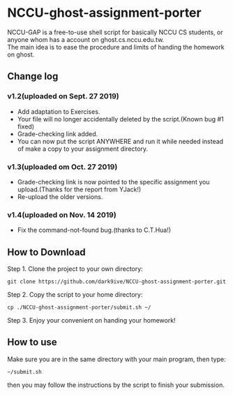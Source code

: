 # NCCU-ghost-assignment-porter

NCCU-GAP is a free-to-use shell script for basically NCCU CS students, or anyone whom has a account on ghost.cs.nccu.edu.tw.  
The main idea is to ease the procedure and limits of handing the homework on ghost.

## Change log

### v1.2(uploaded on Sept. 27 2019)

 - Add adaptation to Exercises.
 - Your file will no longer accidentally deleted by the script.(Known bug #1 fixed)
 - Grade-checking link added.
 - You can now put the script ANYWHERE and run it while needed instead of make a copy to your assignment directory.

### v1.3(uploaded om Oct. 27 2019)

 - Grade-checking link is now pointed to the specific assignment you upload.(Thanks for the report from YJack!)
 - Re-upload the older versions.

### v1.4(uploaded on Nov. 14 2019)

 - Fix the command-not-found bug.(thanks to C.T.Hua!)

## How to Download

Step 1. Clone the project to your own directory:  

```
git clone https://github.com/dark9ive/NCCU-ghost-assignment-porter.git
```

Step 2. Copy the script to your home directory:

```
cp ./NCCU-ghost-assignment-porter/submit.sh ~/
```

Step 3. Enjoy your convenient on handing your homework!  

## How to use

Make sure you are in the same directory with your main program, then type:

```
~/submit.sh
```

then you may follow the instructions by the script to finish your submission.
